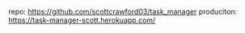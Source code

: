 repo: https://github.com/scottcrawford03/task_manager
produciton: https://task-manager-scott.herokuapp.com/
